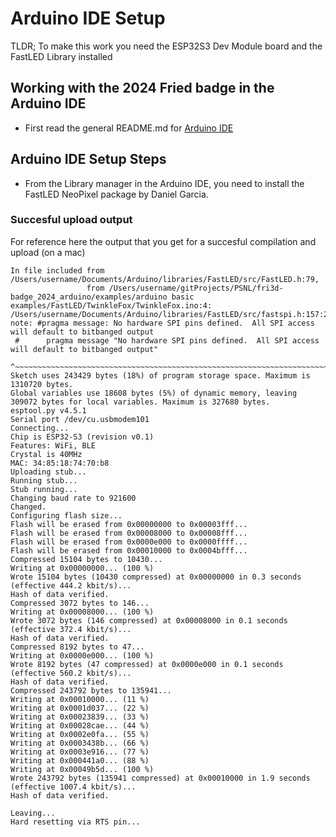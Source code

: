 # Arduino IDE Setup
TLDR; To make this work you need the ESP32S3 Dev Module board and the FastLED Library installed

## Working with the 2024 Fried badge in the Arduino IDE
- First read the general README.md for [Arduino IDE](../../README.md)

## Arduino IDE Setup Steps
- From the Library manager in the Arduino IDE, you need to install the FastLED NeoPixel package by Daniel Garcia.


### Succesful upload output
For reference here the output that you get for a succesful compilation and upload (on a mac)

```
In file included from /Users/username/Documents/Arduino/libraries/FastLED/src/FastLED.h:79,
                 from /Users/username/gitProjects/PSNL/fri3d-badge_2024_arduino/examples/arduino basic examples/FastLED/TwinkleFox/TwinkleFox.ino:4:
/Users/username/Documents/Arduino/libraries/FastLED/src/fastspi.h:157:23: note: #pragma message: No hardware SPI pins defined.  All SPI access will default to bitbanged output
 #      pragma message "No hardware SPI pins defined.  All SPI access will default to bitbanged output"
                       ^~~~~~~~~~~~~~~~~~~~~~~~~~~~~~~~~~~~~~~~~~~~~~~~~~~~~~~~~~~~~~~~~~~~~~~~~~~~~~~~
Sketch uses 243429 bytes (18%) of program storage space. Maximum is 1310720 bytes.
Global variables use 18608 bytes (5%) of dynamic memory, leaving 309072 bytes for local variables. Maximum is 327680 bytes.
esptool.py v4.5.1
Serial port /dev/cu.usbmodem101
Connecting...
Chip is ESP32-S3 (revision v0.1)
Features: WiFi, BLE
Crystal is 40MHz
MAC: 34:85:18:74:70:b8
Uploading stub...
Running stub...
Stub running...
Changing baud rate to 921600
Changed.
Configuring flash size...
Flash will be erased from 0x00000000 to 0x00003fff...
Flash will be erased from 0x00008000 to 0x00008fff...
Flash will be erased from 0x0000e000 to 0x0000ffff...
Flash will be erased from 0x00010000 to 0x0004bfff...
Compressed 15104 bytes to 10430...
Writing at 0x00000000... (100 %)
Wrote 15104 bytes (10430 compressed) at 0x00000000 in 0.3 seconds (effective 444.2 kbit/s)...
Hash of data verified.
Compressed 3072 bytes to 146...
Writing at 0x00008000... (100 %)
Wrote 3072 bytes (146 compressed) at 0x00008000 in 0.1 seconds (effective 372.4 kbit/s)...
Hash of data verified.
Compressed 8192 bytes to 47...
Writing at 0x0000e000... (100 %)
Wrote 8192 bytes (47 compressed) at 0x0000e000 in 0.1 seconds (effective 560.2 kbit/s)...
Hash of data verified.
Compressed 243792 bytes to 135941...
Writing at 0x00010000... (11 %)
Writing at 0x0001d037... (22 %)
Writing at 0x00023839... (33 %)
Writing at 0x00028cae... (44 %)
Writing at 0x0002e0fa... (55 %)
Writing at 0x0003438b... (66 %)
Writing at 0x0003e916... (77 %)
Writing at 0x000441a0... (88 %)
Writing at 0x00049b5d... (100 %)
Wrote 243792 bytes (135941 compressed) at 0x00010000 in 1.9 seconds (effective 1007.4 kbit/s)...
Hash of data verified.

Leaving...
Hard resetting via RTS pin...
```
